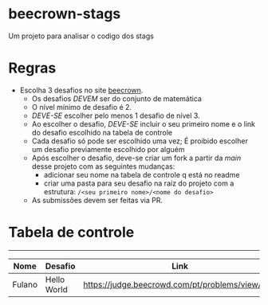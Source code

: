 # beecrown-stags
Um projeto para analisar o codigo dos stags


# Regras

- Escolha 3 desafios no site [beecrown](https://judge.beecrowd.com/pt/problems/index/5?sort=Problems.level&direction=asc).
   - Os desafios *DEVEM* ser do conjunto de matemática
   - O nível mínimo de desafio é 2.
   - *DEVE-SE* escolher pelo menos 1 desafio de nível 3.
   - Ao escolher o desafio, *DEVE-SE* incluir o seu primeiro nome e o link do desafio escolhido na tabela de controle
   - Cada desafio só pode ser escolhido uma vez; É proibido escolher um desafio previamente escolhido por alguém
   - Após escolher o desafio, deve-se criar um fork a partir da _main_ desse projeto com as seguintes mudanças:
     -  adicionar seu nome na tabela de controle q está no readme
     -  criar uma pasta para seu desafio na raíz do projeto com a estrutura: `/<seu primeiro nome>/<nome do desafio>`
   - As submissões devem ser feitas via PR.
 
# Tabela de controle

---
|Nome|Desafio|Link|
|-|-|-|
|Fulano|Hello World|https://judge.beecrowd.com/pt/problems/view/111|
